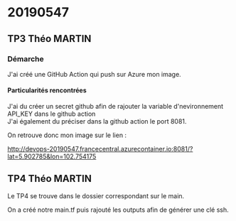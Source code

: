 # 20190547

## TP3 Théo MARTIN

### Démarche

J'ai créé une GitHub Action qui push sur Azure mon image. 

#### Particularités rencontrées 

J'ai du créer un secret github afin de rajouter la variable d'nevironnement API_KEY dans le github action  
J'ai également du préciser dans la github action le port 8081.


On retrouve donc mon image sur le lien : 

http://devops-20190547.francecentral.azurecontainer.io:8081/?lat=5.902785&lon=102.754175

## TP4 Théo MARTIN

Le TP4 se trouve dans le dossier correspondant sur le main.

On a créé notre main.tf puis rajouté les outputs afin de générer une clé ssh.
